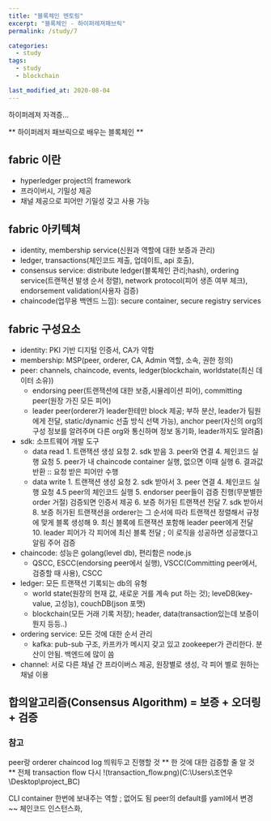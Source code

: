 ```yaml
---
title: "블록체인 멘토링"
excerpt: "블록체인 - 하이퍼레져패브릭"
permalink: /study/7

categories:
  - study
tags:
  - study
  - blockchain

last_modified_at: 2020-08-04
---
```

하이퍼레져 자격증...

** 하이퍼레저 패브릭으로 배우는 블록체인 **

## fabric 이란
- hyperledger project의 framework 
- 프라이버시, 기밀성 제공
- 채널 제공으로 피어만 기밀성 갖고 사용 가능

## fabric 아키텍쳐
- identity, membership service(신원과 역할에 대한 보증과 관리)
- ledger, transactions(체인코드 제출, 업데이트, api 호출), 
- consensus service: distribute ledger(블록체인 관리;hash), ordering service(트랜잭션 발생 순서 정렬), network protocol(피어 생존 여부 체크), endorsement validation(사용자 검증)
- chaincode(업무용 백엔드 느낌): secure container, secure registry services

## fabric 구성요소
- identity: PKI 기반 디지털 인증서, CA가 약함
- membership: MSP(peer, orderer, CA, Admin 역할, 소속, 권한 정의)
- peer: channels, chaincode, events, ledger(blockchain, worldstate(최신 데이터 소유))
    + endorsing peer(트랜잭션에 대한 보증,시뮬레이션 피어), committing peer(원장 가진 모든 피어)
    * leader peer(orderer가 leader한테만 block 제공; 부하 분산, leader가 팀원에게 전달, static/dynamic 선출 방식 선택 가능), anchor peer(자신의 org의 구성 정보를 알려주며 다른 org와 통신하며 정보 동기화, leader까지도 알려줌)
- sdk: 소프트웨어 개발 도구
    + data read 1. 트랜잭션 생성 요청 2. sdk 받음 3. peer와 연결 4. 체인코드 실행 요청 5. peer가 내 chaincode container 실행, 없으면 이때 실행 6. 결과값 반환 :: 요청 받은 피어만 수행
    + data write 1. 트랜잭션 생성 요청 2. sdk 받아서 3. peer 연결 4. 체인코드 실행 요청 4.5 peer의 체인코드 실행 5. endorser peer들이 검증 진행(무분별한 order 거절) 검증되면 인증서 제공 6. 보증 허가된 트랜잭션 전달 7. sdk 받아서 8. 보증 허가된 트랜잭션을 orderer는 그 순서에 따라 트랜잭션 정렬해서 규정에 맞게 블록 생성해 9. 최신 블록에 트랜잭션 포함해 leader peer에게 전달 10. leader 피어가 각 피어에 최신 블록 전달 ; 이 로직을 성공하면 성공했다고 알림 주어 검증
- chaincode: 성능은 golang(level db), 편리함은 node.js
    + QSCC, ESCC(endorsing peer에서 실행), VSCC(Committing peer에서, 검증할 때 사용), CSCC
- ledger: 모든 트랜잭션 기록되는 db의 유형
    + world state(원장의 현재 값, 새로운 거를 계속 put 하는 것); leveDB(key-value, 고성능), couchDB(json 포맷)
    + blockchain(모든 거래 기록 저장); header, data(transaction있는데 보증이 뭔지 등등..)
- ordering service: 모든 것에 대한 순서 관리
    + kafka: pub-sub 구조, 카프카가 메시지 갖고 있고 zookeeper가 관리한다. 분산이 안됨. 백엔드에 많이 씀
- channel: 서로 다른 채널 간 프라이버스 제공, 원장별로 생성, 각 피어 별로 원하는 채널 이용

## 합의알고리즘(Consensus Algorithm) = 보증 + 오더링 + 검증 

### 참고
peer랑 orderer chaincod log 띄워두고 진행할 것
** 한 것에 대한 검증할 줄 알 것 **
전체 transaction flow 다시
!(transaction_flow.png)(C:\Users\조연우\Desktop\project_BC)

CLI container 한번에 보내주는 역할 ; 없어도 됨
peer의 default를 yaml에서 변경
~~ 체인코드 인스턴스화, 
